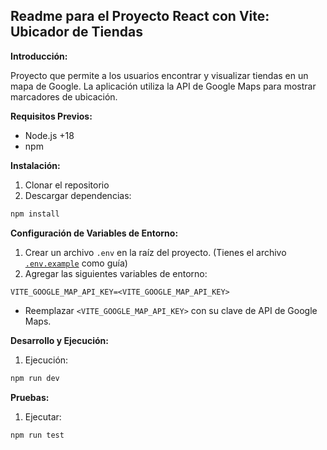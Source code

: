## Readme para el Proyecto React con Vite: Ubicador de Tiendas

**Introducción:**

Proyecto que permite a los usuarios encontrar y visualizar tiendas en un mapa de Google. La aplicación utiliza la API de Google Maps para mostrar marcadores de ubicación.

**Requisitos Previos:**

- Node.js +18
- npm

**Instalación:**

1. Clonar el repositorio 
2. Descargar dependencias:

```bash
npm install
```

**Configuración de Variables de Entorno:**

1. Crear un archivo `.env` en la raíz del proyecto. (Tienes el archivo [`.env.example`](.env.example) como guía)
2. Agregar las siguientes variables de entorno:

```
VITE_GOOGLE_MAP_API_KEY=<VITE_GOOGLE_MAP_API_KEY>
```

- Reemplazar `<VITE_GOOGLE_MAP_API_KEY>` con su clave de API de Google Maps.

**Desarrollo y Ejecución:**

1. Ejecución:

```bash
npm run dev
```


**Pruebas:**

1. Ejecutar:

```bash
npm run test
```


